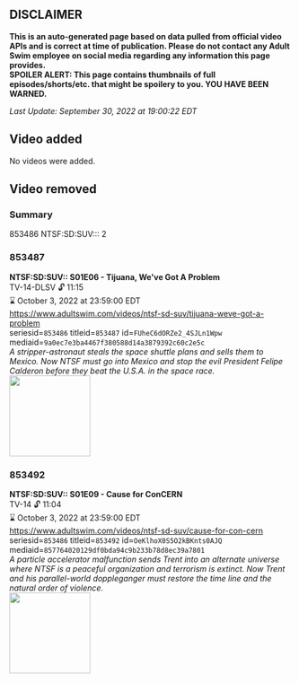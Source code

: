 ## DISCLAIMER
**This is an auto-generated page based on data pulled from official video APIs and is correct at time of publication. Please do not contact any Adult Swim employee on social media regarding any information this page provides.**  
**SPOILER ALERT: This page contains thumbnails of full episodes/shorts/etc. that might be spoilery to you. YOU HAVE BEEN WARNED.**  

_Last Update: September 30, 2022 at 19:00:22 EDT_
## Video added
No videos were added.  
## Video removed
### Summary
853486 NTSF:SD:SUV::: 2  
### 853487
**NTSF:SD:SUV:: S01E06 - Tijuana, We've Got A Problem**  
TV-14-DLSV 🔓 11:15  
⌛ October 3, 2022 at 23:59:00 EDT  
https://www.adultswim.com/videos/ntsf-sd-suv/tijuana-weve-got-a-problem  
seriesid=`853486` titleid=`853487` id=`FUheC6dORZe2_4SJLn1Wpw` mediaid=`9a0ec7e3ba4467f380588d14a3879392c60c2e5c`  
_A stripper-astronaut steals the space shuttle plans and sells them to Mexico.  Now NTSF must go into Mexico and stop the evil President Felipe Calderon before they beat the U.S.A. in the space race._  
<a href="https://media.cdn.adultswim.com/uploads/20200312/thumbnails/2_20312115958-ntsf_106_bim.jpg"><img src="https://media.cdn.adultswim.com/uploads/20200312/thumbnails/2_20312115958-ntsf_106_bim.jpg" height="144px" /></a>
### 853492
**NTSF:SD:SUV:: S01E09 - Cause for ConCERN**  
TV-14 🔓 11:04  
⌛ October 3, 2022 at 23:59:00 EDT  
https://www.adultswim.com/videos/ntsf-sd-suv/cause-for-con-cern  
seriesid=`853486` titleid=`853492` id=`OeKlhoX0S5O2kBKnts0AJQ` mediaid=`857764020129df0bda94c9b233b78d8ec39a7801`  
_A particle accelerator malfunction sends Trent into an alternate universe where NTSF is a peaceful organization and terrorism is extinct.   Now Trent and his parallel-world doppleganger must restore the time line and the natural order of violence._  
<a href="https://media.cdn.adultswim.com/uploads/20200312/thumbnails/2_20312120217-ntsf_109_bim.jpg"><img src="https://media.cdn.adultswim.com/uploads/20200312/thumbnails/2_20312120217-ntsf_109_bim.jpg" height="144px" /></a>
